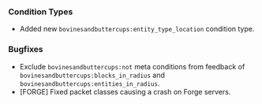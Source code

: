 ### Condition Types
- Added new `bovinesandbuttercups:entity_type_location` condition type.

### Bugfixes
- Exclude `bovinesandbuttercups:not` meta conditions from feedback of `bovinesandbuttercups:blocks_in_radius` and `bovinesandbuttercups:entities_in_radius`.
- [FORGE] Fixed packet classes causing a crash on Forge servers.